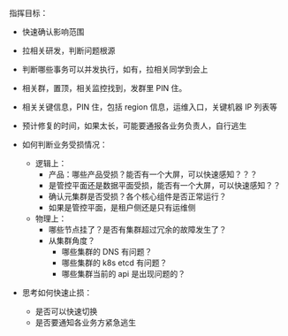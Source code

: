 指挥目标：

- 快速确认影响范围
- 拉相关研发，判断问题根源
- 判断哪些事务可以并发执行，如有，拉相关同学到会上
- 相关群，置顶，相关监控找到，发群里 PIN 住。
- 相关关键信息，PIN 住，包括 region 信息，运维入口，关键机器 IP 列表等
- 预计修复的时间，如果太长，可能要通报各业务负责人，自行逃生

- 如何判断业务受损情况：
    - 逻辑上：
        - 产品：哪些产品受损？能否有一个大屏，可以快速感知？？？
        - 是管控平面还是数据平面受损，能否有一个大屏，可以快速感知？？
        - 确认元集群是否受损？各个核心组件是否正常运行？
        - 如果是管控平面，是租户侧还是只有运维侧
    - 物理上：
        - 哪些节点挂了？是否有集群超过冗余的故障发生了？
        - 从集群角度？
            - 哪些集群的 DNS 有问题？
            - 哪些集群的 k8s etcd 有问题？
            - 哪些集群当前的 api 是出现问题的？

- 思考如何快速止损：
    - 是否可以快速切换
    - 是否要通知各业务方紧急逃生
